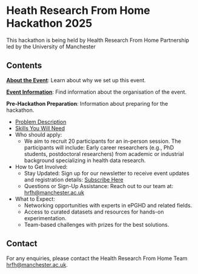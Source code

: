 # Heath Research From Home Hackathon 2025

This hackathon is being held by Health Research From Home Partnership led by the University of Manchester
## Contents

**[About the Event](files/about.md)**: Learn about why we set up this event.

**[Event Information](files/eventinfo.md)**: Find information about the organisation of the event.

**Pre-Hackathon Preparation**: Information about preparing for the hackathon.

  - [Problem Description](files/problem.md)
  - [Skills You Will Need](files/skills.md)
  - Who should apply:
    - We aim to recruit 20 participants for an in-person session. The participants will include: Early career researchers (e.g., PhD students, postdoctoral researchers) from academic or industrial background specializing in health data research.
  - How to Get Involved:
    - Stay Updated: Sign up for our newsletter to receive event updates and registration details: [Subscribe Here](https://emarketing.manchester.ac.uk/l/166/hrfhsubscribe)
    - Questions or Sign-Up Assistance: Reach out to our team at: [hrfh@manchester.ac.uk](hrfh@manchester.ac.uk)
  - What to Expect:
    - Networking opportunities with experts in ePGHD and related fields. 
    - Access to curated datasets and resources for hands-on experimentation. 
    - Team-based challenges with prizes for the best solutions.

## Contact

For any enquiries, please contact the Health Research From Home Team [hrfh@manchester.ac.uk](hrfh@manchester.ac.uk).
